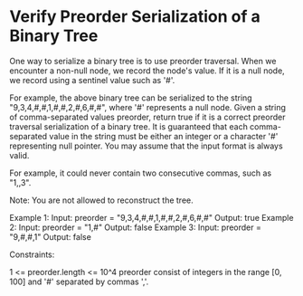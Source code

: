# Verify Preorder Serialization of a Binary Tree

One way to serialize a binary tree is to use preorder traversal. When we encounter a non-null node, we record the node's value. If it is a null node, we record using a sentinel value such as '#'.

For example, the above binary tree can be serialized to the string "9,3,4,#,#,1,#,#,2,#,6,#,#", where '#' represents a null node.
Given a string of comma-separated values preorder, return true if it is a correct preorder traversal serialization of a binary tree.
It is guaranteed that each comma-separated value in the string must be either an integer or a character '#' representing null pointer.
You may assume that the input format is always valid.

For example, it could never contain two consecutive commas, such as "1,,3".

Note: You are not allowed to reconstruct the tree.

Example 1:
Input: preorder = "9,3,4,#,#,1,#,#,2,#,6,#,#"
Output: true
Example 2:
Input: preorder = "1,#"
Output: false
Example 3:
Input: preorder = "9,#,#,1"
Output: false

Constraints:

1 <= preorder.length <= 10^4
preorder consist of integers in the range [0, 100] and '#' separated by commas ','.
